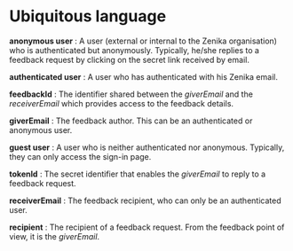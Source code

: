 # Ubiquitous language

**anonymous user**
: A user (external or internal to the Zenika organisation) who is authenticated but anonymously. Typically, he/she replies to a feedback request by clicking on the secret link received by email.

**authenticated user**
: A user who has authenticated with his Zenika email.

**feedbackId**
: The identifier shared between the _giverEmail_ and the _receiverEmail_ which provides access to the feedback details.

**giverEmail**
: The feedback author. This can be an authenticated or anonymous user.

**guest user**
: A user who is neither authenticated nor anonymous. Typically, they can only access the sign-in page.

**tokenId**
: The secret identifier that enables the _giverEmail_ to reply to a feedback request.

**receiverEmail**
: The feedback recipient, who can only be an authenticated user.

**recipient**
: The recipient of a feedback request. From the feedback point of view, it is the _giverEmail_.
